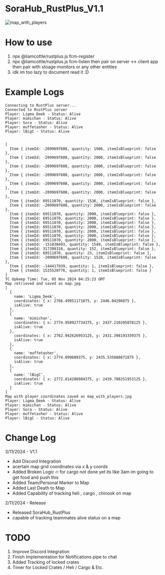 # SoraHub_RustPlus_V1.1
![map_with_players](https://github.com/user-attachments/assets/fd610130-abd6-42bd-a708-47458acee283)

# How to use
1. npx @liamcottle/rustplus.js fcm-register
2. npx @liamcottle/rustplus.js fcm-listen
   then pair on server <-> client app then pair with stoage monitors or any other entities
3. idk im too lazy to document read it :D

# Example Logs
```
Connecting to RustPlus server...
Connected to RustPlus server
Player: Ligma_Deek - Status: Alive
Player: mimichan - Status: Alive
Player: Sora - Status: Alive
Player: muffetasher - Status: Alive
Player: lBigC - Status: Alive


[
  Item { itemId: -2099697608, quantity: 1986, itemIsBlueprint: false },
  Item { itemId: -2099697608, quantity: 2000, itemIsBlueprint: false },
  Item { itemId: -2099697608, quantity: 2000, itemIsBlueprint: false },
  Item { itemId: -2099697608, quantity: 2000, itemIsBlueprint: false },
  Item { itemId: -2099697608, quantity: 2000, itemIsBlueprint: false },
  Item { itemId: -2099697608, quantity: 2000, itemIsBlueprint: false },
  Item { itemId: 69511070, quantity: 1536, itemIsBlueprint: false },
  Item { itemId: -2099697608, quantity: 2000, itemIsBlueprint: false },
  Item { itemId: 69511070, quantity: 2000, itemIsBlueprint: false },
  Item { itemId: 69511070, quantity: 2000, itemIsBlueprint: false },
  Item { itemId: 69511070, quantity: 2000, itemIsBlueprint: false },
  Item { itemId: 69511070, quantity: 2000, itemIsBlueprint: false },
  Item { itemId: 69511070, quantity: 2000, itemIsBlueprint: false },
  Item { itemId: 69511070, quantity: 2000, itemIsBlueprint: false },
  Item { itemId: 69511070, quantity: 2000, itemIsBlueprint: false },
  Item { itemId: -151838493, quantity: 1549, itemIsBlueprint: false },
  Item { itemId: 317398316, quantity: 152, itemIsBlueprint: false },
  Item { itemId: 69511070, quantity: 23, itemIsBlueprint: false },
  Item { itemId: -2099697608, quantity: 1528, itemIsBlueprint: false },
  Item { itemId: -144417939, quantity: 1, itemIsBlueprint: false },
  Item { itemId: 1525520776, quantity: 1, itemIsBlueprint: false }
]
TC Upkeep Time: Tue, 05 Nov 2024 04:25:23 GMT
Map retrieved and saved as map.jpg
[
  {
    name: 'Ligma_Deek',
    coordinates: { x: 2766.49951171875, y: 2446.04296875 },
    isAlive: true
  },
  {
    name: 'mimichan',
    coordinates: { x: 2774.950927734375, y: 2437.210205078125 },
    isAlive: true
  },
    coordinates: { x: 2762.942626953125, y: 2431.398193359375 },
    isAlive: true
  },
  {
    name: 'muffetasher',
    coordinates: { x: 2774.099609375, y: 2435.535888671875 },
    isAlive: true
  },
  {
    name: 'lBigC',
    coordinates: { x: 2772.814208984375, y: 2439.708251953125 },
    isAlive: true
  }
]
Map with player coordinates saved as map_with_players.jpg
Player: Ligma_Deek - Status: Alive
Player: mimichan - Status: Alive
Player: Sora - Status: Alive
Player: muffetasher - Status: Alive
Player: lBigC - Status: Alive
```

# Change Log
3/11/2024 - V1.1
- Add Discord Integration
- acertain map grid coordinates via x & y coords
- Added Broken Logic :fire: for cargo not done yet its like 3am im going to get food and push this
- Added Team/Personal Marker to Map
- Added Last Death to Map
- Added Capability of tracking heli , cargo , chinook  on map


2/11/2024 - Release
- Released SoraHub_RustPlus 
- capable of tracking teammates alive status on a map


# TODO
1. Improve Discord Integration
2. Finish Implementation for Notifications pipe to chat
3. Added Tracking of locked crates
4. Timer for Locked Crates / Heli / Cargo & Etc.

